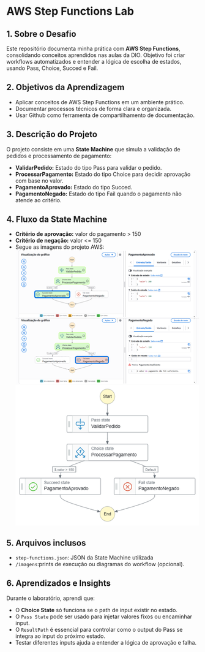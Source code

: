 # AWS Step Functions Lab

## 1. Sobre o Desafio
Este repositório documenta minha prática com **AWS Step Functions**, consolidando conceitos aprendidos nas aulas da DIO. Objetivo foi criar workflows automatizados e entender a lógica de escolha de estados, usando Pass, Choice, Succed e Fail.

## 2. Objetivos da Aprendizagem
- Aplicar conceitos de AWS Step Functions em um ambiente prático.
- Documentar processos técnicos de forma clara e organizada.
- Usar Github como ferramenta de compartilhamento de documentação.

## 3. Descrição do Projeto
O projeto consiste em uma **State Machine** que simula a validação de pedidos e processamento de pagamento:
- **ValidarPedido:** Estado do tipo Pass para validar o pedido.
-  **ProcessarPagamento:** Estado do tipo Choice para decidir aprovação com base no valor.
-  **PagamentoAprovado:** Estado do tipo Succed.
-  **PagamentoNegado:** Estado do tipo Fail quando o pagamento não atende ao critério.

## 4. Fluxo da State Machine
- **Critério de aprovação:** valor do pagamento > 150
-  **Critério de negação:** valor <= 150
-  Segue as imagens do projeto AWS:
![Valor Aprovado](img/sucesso.png)
![Vaalor Negado](img/Falha.png)
![Gráfico exibido](img/stepfunctions_graph.png)
  
## 5. Arquivos inclusos
- `step-functions.json`: JSON da State Machine utilizada
- `/imagens`:prints de execução ou diagramas do workflow (opcional).

## 6. Aprendizados e Insights
Durante o laboratório, aprendi que:
- O **Choice State** só funciona se o path de input existir no estado.
- O `Pass State` pode ser usado para injetar valores fixos ou encaminhar input.
- O `ResultPath` é essencial para controlar como o output do Pass se integra ao input do próximo estado.
- Testar diferentes inputs ajuda a entender a lógica de aprovação e falha.